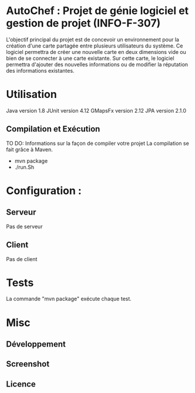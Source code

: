 # AutoChef : Projet de génie logiciel et gestion de projet (INFO-F-307)

L'objectif principal du projet est de concevoir un environnement pour la création d'une carte partagée entre plusieurs utilisateurs du système. Ce logiciel permettra de créer
une nouvelle carte en deux dimensions vide ou bien de se connecter à une carte existante.
Sur cette carte, le logiciel permettra d'ajouter des nouvelles informations ou de modifier
la réputation des informations existantes.

# Utilisation

Java version 1.8
JUnit version 4.12
GMapsFx version 2.12
JPA version 2.1.0

## Compilation et Exécution

TO DO: Informations sur la façon de compiler votre projet 
La compilation se fait grâce à Maven.
- mvn package
- ./run.Sh

# Configuration :

## Serveur 

Pas de serveur

## Client

Pas de client

# Tests

La commande "mvn package" exécute chaque test.

# Misc

## Développement

## Screenshot

## Licence
